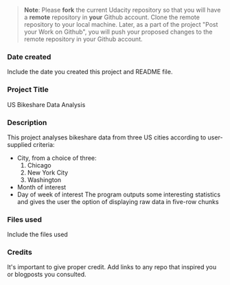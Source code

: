 >**Note**: Please **fork** the current Udacity repository so that you will have a **remote** repository in **your** Github account. Clone the remote repository to your local machine. Later, as a part of the project "Post your Work on Github", you will push your proposed changes to the remote repository in your Github account.

### Date created
Include the date you created this project and README file.

### Project Title
US Bikeshare Data Analysis

### Description
This project analyses bikeshare data from three US cities according to user-supplied criteria:
- City, from a choice of three:
    1. Chicago
    2. New York City
    3. Washington
- Month of interest
- Day of week of interest
The program outputs some interesting statistics and gives the user the option of displaying raw data in five-row chunks

### Files used
Include the files used

### Credits
It's important to give proper credit. Add links to any repo that inspired you or blogposts you consulted.

